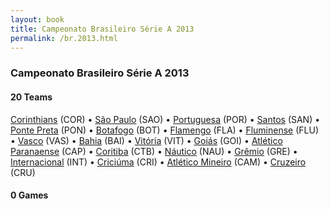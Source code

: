 ```yaml
---
layout: book
title: Campeonato Brasileiro Série A 2013
permalink: /br.2013.html
---
```



### Campeonato Brasileiro Série A 2013


#### 20 Teams


 [Corinthians](br.html#corinthians) (COR)   •  [São Paulo](br.html#saopaulo) (SAO)   •  [Portuguesa](br.html#portuguesa) (POR)   •  [Santos](br.html#santossp) (SAN)   •  [Ponte Preta](br.html#pontepreta) (PON)   •  [Botafogo](br.html#botafogo) (BOT)   •  [Flamengo](br.html#flamengo) (FLA)   •  [Fluminense](br.html#fluminense) (FLU)   •  [Vasco](br.html#vascodagama) (VAS)   •  [Bahia](br.html#bahia) (BAI)   •  [Vitória](br.html#vitoria) (VIT)   •  [Goiás](br.html#goias) (GOI)   •  [Atlético Paranaense](br.html#atleticopr) (CAP)   •  [Coritiba](br.html#coritiba) (CTB)   •  [Náutico](br.html#nautico) (NAU)   •  [Grêmio](br.html#gremio) (GRE)   •  [Internacional](br.html#interrs) (INT)   •  [Criciúma](br.html#criciuma) (CRI)   •  [Atlético Mineiro](br.html#atleticomg) (CAM)   •  [Cruzeiro](br.html#cruzeiro) (CRU)  


 



#### 0 Games




